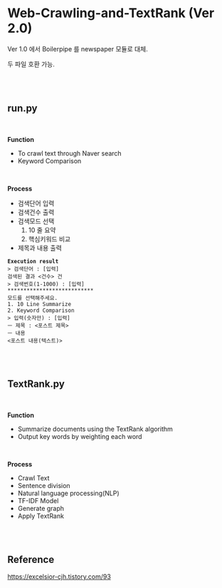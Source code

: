 # Web-Crawling-and-TextRank (Ver 2.0)

Ver 1.0 에서 Boilerpipe 를 newspaper 모듈로 대체.

두 파일 호환 가능.

<br>
<br>

## run.py

<br>

<b>Function</b>
- To crawl text through Naver search
- Keyword Comparison

<br>

<b>Process</b>
- 검색단어 입력
- 검색건수 출력
- 검색모드 선택
  1. 10 줄 요약
  2. 핵심키워드 비교
- 제목과 내용 출력

<pre><code><b>Execution result</b>
> 검색단어 : [입력]
검색된 결과 <건수> 건
> 검색번호(1-1000) : [입력]
***************************
모드를 선택해주세요.
1. 10 Line Summarize
2. Keyword Comparison
> 입력(숫자만) : [입력]
ㅡ 제목 : <포스트 제목>
ㅡ 내용
<포스트 내용(텍스트)>
</code></pre>

<br>
<br>

## TextRank.py

<br>

<b>Function</b>
- Summarize documents using the TextRank algorithm
- Output key words by weighting each word

<br>

<b>Process</b>
- Crawl Text
- Sentence division
- Natural language processing(NLP)
- TF-IDF Model
- Generate graph
- Apply TextRank

<br>
<br>

## Reference
https://excelsior-cjh.tistory.com/93
